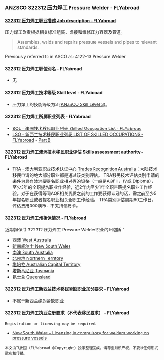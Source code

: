 ### ANZSCO 322312 压力焊工 Pressure Welder - FLYabroad ###

####  [322312 压力焊工职业描述 Job description - FLYabroad](http://www.flyabroadvisa.com/anzsco/3223.html#322312)

压力焊工负责根据相关标准组装、焊接和维修压力容器及管道。 

> Assembles, welds and repairs pressure vessels and pipes to relevant standards.

Previously referred to in ASCO as:
4122-13 Pressure Welder

#### 322312 压力焊工职位别名 - FLYabroad
 
- 无

#### 322312 压力焊工技术等级 Skill level - FLYabroad

- 压力焊工的技能等级为3 [(ANZSCO Skill Level 3)](http://www.flyabroadvisa.com/anzsco/)。

#### 322312 压力焊工所属职业列表 - FLYabroad

- [SOL - 澳洲技术移民职业列表 Skilled Occupation List - FLYabroad](http://www.flyabroadvisa.com/sol/)
- [LSO - 新西兰技术移民职业列表 LIST OF SKILLED OCCUPATIONS - FLYabroad](http://nz.flyabroadvisa.com/lso/) - [Part B](partb)

#### 322312 压力焊工澳洲技术移民职业评估 Skills assessment authority - FLYabroad

- [TRA - 澳大利亚职业技术认证中心 Trades Recognition Australia](http://www.flyabroadvisa.com/ass/tra.html)：大陆技术移民申请的绝大部分职业都是通过该类别评估。
TRA移民技术评估类别申请的条件为具有澳洲要提名职业相对等的资格（一般是AQFIII，IV或 Diploma），至少3年的全职提名职业作经验，近2年内至少1年全职带薪提名职业工作经验。对于在获得等同AQF相关资质之前的工作要获得认可的话，需之前至少5年提名职业或者提名职业相关全职工作经验。
TRA类别评估周期60工作日，评估费用300澳币，不支持信用卡。

#### 322312 压力焊工州担保情况 - FLYabroad

近期担保过 322312 压力焊工 Pressure Welder职业的州包括：

- [西澳 West Australia](http://www.flyabroadvisa.com/zdb/wa.html)
- [新南威尔士 New South Wales](http://www.flyabroadvisa.com/zdb/nsw.html)
- [南澳 South Australia](http://www.flyabroadvisa.com/zdb/sa.html)
- [北领地 Northern Territory](http://www.flyabroadvisa.com/zdb/nt.html)
- [堪培拉 Australian Capital Territory](http://www.flyabroadvisa.com/zdb/act.html)
- [塔斯马尼亚 Tasmania](http://www.flyabroadvisa.com/zdb/tas.html)
- [昆士兰 Queensland](http://www.flyabroadvisa.com/zdb/qld.html)

#### 322312 压力焊工新西兰技术移民紧缺职业加分要求 - FLYabroad

- 不属于新西兰绝对紧缺职业

#### 322312 压力焊工执业注册要求（不代表移民要求） - FLYabroad

    Registration or licensing may be required.

- [New South Wales - Licensing is compulsory for welders working on pressure vessels.](http://www.workcover.nsw.gov.au/Pages/default.aspx)


`本文由飞出国（FLYabroad @Copyright）独家整理完成，请尊重知识产权，不要以任何形式散布和传播。`